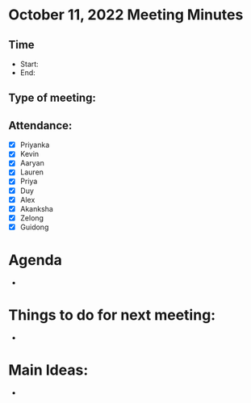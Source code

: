 <!-- Note taker: YOUR NAME HERE-->
<!-- Month Date, Year-->
# October 11, 2022 Meeting Minutes

<!-- XX:XX AM/PM -->
## Time
- Start:
- End:

<!-- TA or team, etc.-->
## Type of meeting: 

<!-- [x] for present -->
## Attendance:
- [x] Priyanka
- [x] Kevin 
- [x] Aaryan
- [x] Lauren
- [x] Priya
- [x] Duy
- [x] Alex
- [x] Akanksha
- [x] Zelong
- [x] Guidong

<!-- Topics for the meeting-->
# Agenda
- 

<!-- homework basically zzzz-->
# Things to do for next meeting:
- 

<!-- what was discussed for each topic-->
# Main Ideas:
- 
